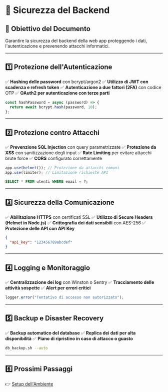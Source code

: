# 📌 Sicurezza del Backend

## 🎯 Obiettivo del Documento

Garantire la sicurezza del backend della web app proteggendo i dati, l'autenticazione e prevenendo attacchi informatici.

---

## 1️⃣ Protezione dell'Autenticazione

✅ **Hashing delle password** con bcrypt/argon2 ✅ **Utilizzo di JWT con scadenza e refresh token** ✅ **Autenticazione a due fattori (2FA)** con codice OTP ✅ **OAuth2 per autenticazione con terze parti**

```js
const hashPassword = async (password) => {
  return await bcrypt.hash(password, 10);
};
```

---

## 2️⃣ Protezione contro Attacchi

✅ **Prevenzione SQL Injection** con query parametrizzate ✅ **Protezione da XSS** con sanitizzazione degli input ✅ **Rate Limiting** per evitare attacchi brute force ✅ **CORS** configurato correttamente

```js
app.use(helmet()); // Protezione da attacchi comuni
app.use(limiter); // Limitazione richieste API
```

```sql
SELECT * FROM utenti WHERE email = ?;
```

---

## 3️⃣ Sicurezza della Comunicazione

✅ **Abilitazione HTTPS** con certificati SSL ✅ **Utilizzo di Secure Headers (Helmet in Node.js)** ✅ **Crittografia dei dati sensibili** con AES-256 ✅ **Protezione delle API con API Key**

```json
{
  "api_key": "123456789abcdef"
}
```

---

## 4️⃣ Logging e Monitoraggio

✅ **Centralizzazione dei log** con Winston o Sentry ✅ **Tracciamento delle attività sospette** ✅ **Alert per errori critici**

```js
logger.error("Tentativo di accesso non autorizzato");
```

---

## 5️⃣ Backup e Disaster Recovery

✅ **Backup automatico del database** ✅ **Replica dei dati per alta disponibilità** ✅ **Piano di ripristino in caso di attacco o guasto**

```sh
db_backup.sh --auto
```

---

## 6️⃣ Prossimi Passaggi

👉 [Setup dell'Ambiente](https://chatgpt.com/c/03_Implementazione/01_Setup_Ambiente)